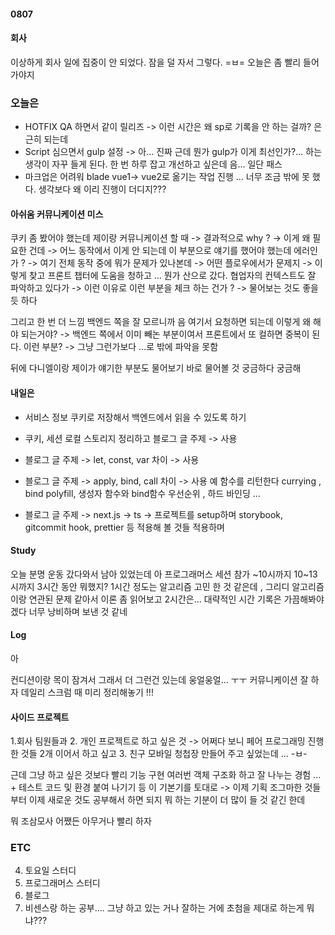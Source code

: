 #### 0807

#### 회사 

이상하게 회사 일에 집중이 안 되었다. 잠을 덜 자서 그렇다. =ㅂ= 
오늘은 좀 빨리 들어가야지 

### 오늘은
- HOTFIX QA 하면서 같이 릴리즈 -> 이런 시간은 왜 sp로 기록을 안 하는 걸까? 은근히 되는데 
- Script 심으면서 gulp 설정 -> 아... 진짜 근데 뭔가 gulp가 이게 최선인가?... 하는 생각이 자꾸 들게 된다. 한 번 하루 잡고 개선하고 싶은데 음... 일단 패스 
- 마크업은 어려워 blade vue1-> vue2로 옮기는 작업 진행 ... 너무 조금 밖에 못 했다. 생각보다 왜 이리 진행이 더디지??? 

#### 아쉬움 커뮤니케이션 미스 

쿠키 좀 봤어야 했는데 
제이랑 커뮤니케이션 할 때 -> 결과적으로 why ? -> 이게 왜 필요한 건데 -> 어느 동작에서 이게 안 되는데 이 부분으로 얘기를 했어야 했는데 
에러인가 ? -> 여기 전체 동작 중에 뭐가 문제가 있나본데 -> 어떤 플로우에서가 문제지 -> 이렇게 찾고 프론트 챕터에 도움을 청하고 ...
뭔가 산으로 갔다. 
협업자의 컨텍스트도 잘 파악하고 있다가 -> 이런 이유로 이런 부분을 체크 하는 건가 ? -> 물어보는 것도 좋을 듯 하다 

그리고 한 번 더 느낌 백엔드 쪽을 잘 모르니까 음 여기서 요청하면 되는데 이렇게 왜 해야 되는거야? -> 백엔드 쪽에서 이미 빼논 부분이여서 프론트에서 또 컬하면 중복이 된다. 이런 부분? -> 그냥 그런가보다 ...로 밖에 파악을 못함 

뒤에 다니엘이랑 제이가 얘기한 부분도 물어보기 바로 물어볼 것 궁금하다 궁금해

#### 내일은 

- 서비스 정보 쿠키로 저장해서 백엔드에서 읽을 수 있도록 하기 

- 쿠키, 세션 로컬 스토리지 정리하고 블로그 글 주제 -> 사용 
- 블로그 글 주제 -> let, const, var 차이 -> 사용
- 블로그 글 주제 -> apply, bind, call 차이 -> 사용 예  함수를 리턴한다 currying , bind polyfill, 생성자 함수와 bind함수 우선순위 , 하드 바인딩 ... 
- 블로그 글 주제 -> next.js -> ts -> 프로젝트를 setup하며 storybook, gitcommit hook, prettier 등 적용해 볼 것들 적용하며  


#### Study 

오늘 분명 운동 갔다와서 남아 있었는데 
아 프로그래머스 세션 참가 ~10시까지 
10~13시까지 3시간 동안 뭐했지? 1시간 정도는 알고리즘 고민 한 것 같은데 , 그리디 알고리즘이랑 연관된 문제 같아서 이론 좀 읽어보고 
2시간은... 대략적인 시간 기록은 가끔해봐야 겠다 너무 낭비하며 보낸 것 같네 



#### Log 

아

컨디션이랑 목이 잠겨서 그래서 더 그런건 있는데 
웅얼웅얼... ㅜㅜ 커뮤니케이션 잘 하자 데일리 스크럼 때 미리 정리해놓기 !!!  


#### 사이드 프로젝트 

1.회사 팀원들과 
2. 개인 프로젝트로 하고 싶은 것 -> 어쩌다 보니 페어 프로그래밍 진행한 것들 2개 이어서 하고 싶고 
3. 친구 모바일 청첩장 만들어 주고 싶었는데 ... -ㅂ- 


근데 그냥 하고 싶은 것보다 빨리 기능 구현 여러번 객체 구조화 하고 잘 나누는 경험 ... + 테스트 코드 및 환경 붙여 나기기 등
이 기본기를 토대로 -> 이제 기획 조그마한 것들 부터 이제 새로운 것도 공부해서 하면 되지 뭐 하는 기분이 더 많이 들 것 같긴 한데 

뭐 조삼모사 어쨌든 아무거나 빨리 하자

### ETC
4. 토요일 스터디 
5. 프로그래머스 스터디 
6. 블로그 
7. 비센스랑 하는 공부.... 
그냥 하고 있는 거나 잘하는 거에 초첨을 제대로 하는게 뭐냐???


